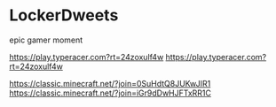 # LockerDweets
epic gamer moment


https://play.typeracer.com?rt=24zoxulf4w
https://play.typeracer.com?rt=24zoxulf4w

https://classic.minecraft.net/?join=0SuHdtQ8JUKwJIR1
https://classic.minecraft.net/?join=iGr9dDwHJFTxRR1C